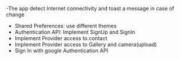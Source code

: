 -The app  detect Internet connectivity and toast a message in case of change
- Shared Preferences: use different themes
- Authentication API: Implement SignUp and SignIn
- Implement Provider access to contact
- Implement Provider access to Gallery and camera(upload)
- Sign In with google Authentication API

